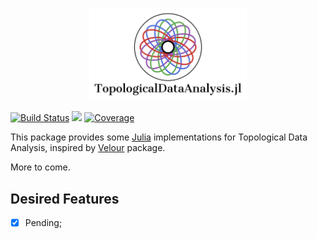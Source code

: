 <p align="center">
  <img width=50%, src="./images/LogoTopologicalDataAnalysis.svg" />
</p>

<!-- ![TopologicalDataAnalysis](./images/LogoTopologicalDataAnalysis.svg) -->
<!-- # TopologicalDataAnalysis.jl -->

[![Build Status][gha-img]][gha-url]
[![][bag-dev]][bld-dev]
[![Coverage](https://codecov.io/gh/davibarreira/TopologicalDataAnalysis.jl/branch/master/graph/badge.svg)](https://codecov.io/gh/davibarreira/TopologicalDataAnalysis.jl)
<!-- [![][bag-stb]][bld-stb] -->
<!-- [![Build Status](https://github.com/davibarreira/TopologicalDataAnalysis.jl/workflows/CI/badge.svg)](https://github.com/davibarreira/TopologicalDataAnalysis.jl/actions) -->

This package provides some [Julia](https://julialang.org/) implementations
for Topological Data Analysis, inspired by
[Velour](https://github.com/raphaeltinarrage/velour/blob/main/velour) package.

More to come.

## Desired Features
- [x] Pending;

[gha-img]: https://github.com/davibarreira/TopologicalDataAnalysis.jl/actions/workflows/Documentation.yml/badge.svg
[gha-url]: https://github.com/davibarreira/TopologicalDataAnalysis.jl/actions?query=workflow%3ACI
[bag-dev]: https://img.shields.io/badge/docs-dev-blue.svg
[bld-dev]: https://github.com/davibarreira/TopologicalDataAnalysis.jl/dev
<!-- [bag-stb]: https://img.shields.io/badge/docs-stable-blue.svg -->
<!-- [bld-stb]: https://juliagraphs.org/VegaGraphs.jl/stable -->
